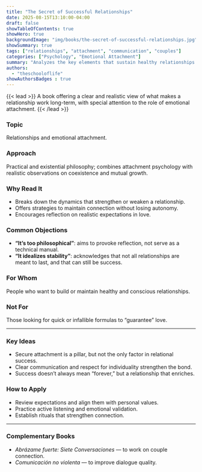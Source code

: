 ```yaml
---
title: "The Secret of Successful Relationships"
date: 2025-08-15T13:10:00-04:00
draft: false
showTableOfContents: true
showHero: true
backgroundImage: "img/books/the-secret-of-successful-relationships.jpg"
showSummary: true
tags: ["relationships", "attachment", "communication", "couples"]
categories: ["Psychology", "Emotional Attachment"]
summary: "Analyzes the key elements that sustain healthy relationships and how attachment influences their success."
authors:
  - "theschooloflife"
showAuthorsBadges : true
---
```


{{< lead >}}
A book offering a clear and realistic view of what makes a relationship work long-term, with special attention to the role of emotional attachment.
{{< /lead >}}

### Topic
Relationships and emotional attachment.

### Approach
Practical and existential philosophy; combines attachment psychology with realistic observations on coexistence and mutual growth.

### Why Read It
* Breaks down the dynamics that strengthen or weaken a relationship.
* Offers strategies to maintain connection without losing autonomy.
* Encourages reflection on realistic expectations in love.

### Common Objections
- **“It’s too philosophical”**: aims to provoke reflection, not serve as a technical manual.
- **“It idealizes stability”**: acknowledges that not all relationships are meant to last, and that can still be success.

### For Whom
People who want to build or maintain healthy and conscious relationships.

### Not For
Those looking for quick or infallible formulas to “guarantee” love.

---

### Key Ideas
- Secure attachment is a pillar, but not the only factor in relational success.
- Clear communication and respect for individuality strengthen the bond.
- Success doesn’t always mean “forever,” but a relationship that enriches.

### How to Apply
- Review expectations and align them with personal values.
- Practice active listening and emotional validation.
- Establish rituals that strengthen connection.

---

### Complementary Books
- *Abrázame fuerte: Siete Conversaciones* — to work on couple connection.
- *Comunicación no violenta* — to improve dialogue quality.
